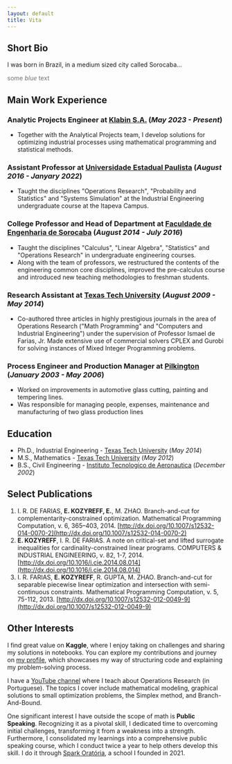 ```yaml
---
layout: default
title: Vita
---
```


## Short Bio

I was born in Brazil, in a medium sized city called Sorocaba...

<span style="color:#727272">some *blue* text</span>

## Main Work Experience

### Analytic Projects Engineer at [Klabin S.A.](https://klabin.com.br/) (_May 2023 - Present_)
- Together with the Analytical Projects team, I develop solutions for optimizing industrial processes using mathematical programming and statistical methods.

### Assistant Professor at [Universidade Estadual Paulista](https://www.unesp.br/) (_August 2016 - Janyary 2022_)
- Taught the disciplines "Operations Research", "Probability and Statistics" and "Systems Simulation" at the Industrial Engineering undergraduate course at the Itapeva Campus.

### College Professor and Head of Department at [Faculdade de Engenharia de Sorocaba](https://facens.br/) (_August 2014 - July 2016_)
- Taught the disciplines "Calculus", "Linear Algebra", "Statistics" and "Operations Research" in undergraduate engineering courses.
- Along with the team of professors, we restructured the contents of the engineering common core disciplines, improved the pre-calculus course and introduced new teaching methodologies to freshman students.

### Research Assistant at [Texas Tech University](https://www.ttu.edu/) (_August 2009 - May 2014_)
- Co-authored three articles in highly prestigious journals in the area of Operations Research ("Math Programming" and "Computers and Industrial Engineering") under the supervision of Professor Ismael de Farias, Jr. Made extensive use of commercial solvers CPLEX and Gurobi for solving instances of Mixed Integer Programming problems.

### Process Engineer and Production Manager at [Pilkington](https://www.pilkington.com/) (_January 2003 - May 2006_)
- Worked on improvements in automotive glass cutting, painting and tempering lines.
- Was responsible for managing people, expenses, maintenance and manufacturing of two glass production lines


## Education

- Ph.D., Industrial Engineering - [Texas Tech University](https://www.ttu.edu/) (_May 2014_)								       		
- M.S., Mathematics	- [Texas Tech University](https://www.ttu.edu/) (_May 2012_) 			        		
- B.S., Civil Engineering - [Instituto Tecnologico de Aeronautica](http://www.ita.br/) (_December 2002_)


## Select Publications

1. I. R. DE FARIAS, **E. KOZYREFF, E.**, M. ZHAO. Branch-and-cut for complementarity-constrained optimization. Mathematical Programming Computation, v. 6, 365–403, 2014. [http://dx.doi.org/10.1007/s12532-014-0070-2](http://dx.doi.org/10.1007/s12532-014-0070-2)
2. **E. KOZYREFF**, I. R. DE FARIAS. A note on critical-set and lifted surrogate inequalities for cardinality-constrained linear programs. COMPUTERS & INDUSTRIAL ENGINEERING, v. 82, 1-7, 2014. [http://dx.doi.org/10.1016/j.cie.2014.08.014](http://dx.doi.org/10.1016/j.cie.2014.08.014)
3. I. R. FARIAS, **E. KOZYREFF**, R. GUPTA, M. ZHAO. Branch-and-cut for separable piecewise linear optimization and intersection with semi-continuous constraints. Mathematical Programming Computation, v. 5, 75-112, 2013. [http://dx.doi.org/10.1007/s12532-012-0049-9](http://dx.doi.org/10.1007/s12532-012-0049-9)


## Other Interests

I find great value on **Kaggle**, where I enjoy taking on challenges and sharing my solutions in notebooks. You can explore my contributions and journey on [my profile](https://www.kaggle.com/ekozyreff), which showcases my way of structuring code and explaining my problem-solving process.

I have a [YouTube channel](https://www.youtube.com/c/professorernee) where I teach about Operations Research (in Portuguese). The topics I cover include mathematical modeling, graphical solutions to small optimization problems, the Simplex method, and Branch-And-Bound.

One significant interest I have outside the scope of math is **Public Speaking**. Recognizing it as a pivotal skill, I dedicated time to overcoming initial challenges, transforming it from a weakness into a strength. Furthermore, I consolidated my learnings into a comprehensive public speaking course, which I conduct twice a year to help others develop this skill. I do it through [Spark Oratória](https://www.sparkoratoria.com/), a school I founded in 2021.

